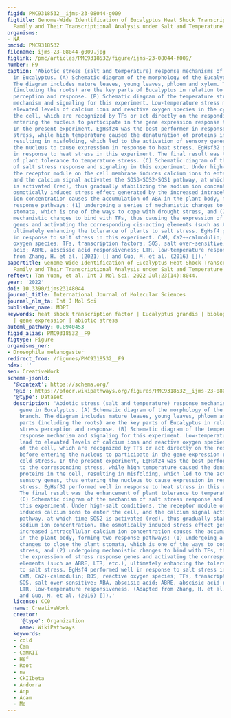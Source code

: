 ```yaml
---
figid: PMC9318532__ijms-23-08044-g009
figtitle: Genome-Wide Identification of Eucalyptus Heat Shock Transcription Factor
  Family and Their Transcriptional Analysis under Salt and Temperature Stresses
organisms:
- NA
pmcid: PMC9318532
filename: ijms-23-08044-g009.jpg
figlink: /pmc/articles/PMC9318532/figure/ijms-23-08044-f009/
number: F9
caption: 'Abiotic stress (salt and temperature) response mechanisms of the Hsf gene
  in Eucalyptus. (A) Schematic diagram of the morphology of the Eucalyptus branch.
  The diagram includes mature leaves, young leaves, phloem and xylem. These parts
  (including the roots) are the key parts of Eucalyptus in relation to abiotic stress
  perception and response. (B) Schematic diagram of the temperature stress response
  mechanism and signaling for this experiment. Low-temperature stress may lead to
  elevated levels of calcium ions and reactive oxygen species in the cytoplasm of
  the cell, which are recognized by TFs or act directly on the responding genes before
  entering the nucleus to participate in the gene expression response to cold stress.
  In the present experiment, EgHsf24 was the best performer in response to the corresponding
  stress, while high temperature caused the denaturation of proteins in the cell,
  resulting in misfolding, which led to the activation of sensory genes, thus entering
  the nucleus to cause expression in response to heat stress. EgHsf32 performed well
  in response to heat stress in this experiment. The final result was the enhancement
  of plant tolerance to temperature stress. (C) Schematic diagram of the mechanism
  of salt stress response and signaling in this experiment. Under high-salt conditions,
  the receptor module on the cell membrane induces calcium ions to enter the cell,
  and the calcium signal activates the SOS3-SOS2-SOS1 pathway, at which time SOS2
  is activated (red), thus gradually stabilizing the sodium ion concentration. The
  osmotically induced stress effect generated by the increased intracellular calcium
  ion concentration causes the accumulation of ABA in the plant body, forming two
  response pathways: (1) undergoing a series of mechanistic changes to close the plant
  stomata, which is one of the ways to cope with drought stress, and (2) undergoing
  mechanistic changes to bind with TFs, thus causing the expression of stress response
  genes and activating the corresponding cis-acting elements (such as ABRE, LTR, etc.),
  ultimately enhancing the tolerance of plants to salt stress. EgHsf4 performed well
  in response to salt stress in this experiment. CaM, Ca2+-calmodulin; ROS, reactive
  oxygen species; TFs, transcription factors; SOS, salt over-sensitive; ABA, abscisic
  acid; ABRE, abscisic acid responsiveness; LTR, low-temperature responsiveness. (Adapted
  from Zhang, H. et al. (2021) [] and Guo, M. et al. (2016) []).'
papertitle: Genome-Wide Identification of Eucalyptus Heat Shock Transcription Factor
  Family and Their Transcriptional Analysis under Salt and Temperature Stresses.
reftext: Tan Yuan, et al. Int J Mol Sci. 2022 Jul;23(14):8044.
year: '2022'
doi: 10.3390/ijms23148044
journal_title: International Journal of Molecular Sciences
journal_nlm_ta: Int J Mol Sci
publisher_name: MDPI
keywords: heat shock transcription factor | Eucalyptus grandis | biological analysis
  | gene expression | abiotic stress
automl_pathway: 0.8940453
figid_alias: PMC9318532__F9
figtype: Figure
organisms_ner:
- Drosophila melanogaster
redirect_from: /figures/PMC9318532__F9
ndex: ''
seo: CreativeWork
schema-jsonld:
  '@context': https://schema.org/
  '@id': https://pfocr.wikipathways.org/figures/PMC9318532__ijms-23-08044-g009.html
  '@type': Dataset
  description: 'Abiotic stress (salt and temperature) response mechanisms of the Hsf
    gene in Eucalyptus. (A) Schematic diagram of the morphology of the Eucalyptus
    branch. The diagram includes mature leaves, young leaves, phloem and xylem. These
    parts (including the roots) are the key parts of Eucalyptus in relation to abiotic
    stress perception and response. (B) Schematic diagram of the temperature stress
    response mechanism and signaling for this experiment. Low-temperature stress may
    lead to elevated levels of calcium ions and reactive oxygen species in the cytoplasm
    of the cell, which are recognized by TFs or act directly on the responding genes
    before entering the nucleus to participate in the gene expression response to
    cold stress. In the present experiment, EgHsf24 was the best performer in response
    to the corresponding stress, while high temperature caused the denaturation of
    proteins in the cell, resulting in misfolding, which led to the activation of
    sensory genes, thus entering the nucleus to cause expression in response to heat
    stress. EgHsf32 performed well in response to heat stress in this experiment.
    The final result was the enhancement of plant tolerance to temperature stress.
    (C) Schematic diagram of the mechanism of salt stress response and signaling in
    this experiment. Under high-salt conditions, the receptor module on the cell membrane
    induces calcium ions to enter the cell, and the calcium signal activates the SOS3-SOS2-SOS1
    pathway, at which time SOS2 is activated (red), thus gradually stabilizing the
    sodium ion concentration. The osmotically induced stress effect generated by the
    increased intracellular calcium ion concentration causes the accumulation of ABA
    in the plant body, forming two response pathways: (1) undergoing a series of mechanistic
    changes to close the plant stomata, which is one of the ways to cope with drought
    stress, and (2) undergoing mechanistic changes to bind with TFs, thus causing
    the expression of stress response genes and activating the corresponding cis-acting
    elements (such as ABRE, LTR, etc.), ultimately enhancing the tolerance of plants
    to salt stress. EgHsf4 performed well in response to salt stress in this experiment.
    CaM, Ca2+-calmodulin; ROS, reactive oxygen species; TFs, transcription factors;
    SOS, salt over-sensitive; ABA, abscisic acid; ABRE, abscisic acid responsiveness;
    LTR, low-temperature responsiveness. (Adapted from Zhang, H. et al. (2021) []
    and Guo, M. et al. (2016) []).'
  license: CC0
  name: CreativeWork
  creator:
    '@type': Organization
    name: WikiPathways
  keywords:
  - cold
  - Cam
  - CaMKII
  - Hsf
  - Root
  - na
  - CkIIbeta
  - Andorra
  - Anp
  - Acam
  - Me
---
```

